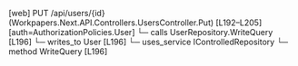 [web] PUT /api/users/{id}  (Workpapers.Next.API.Controllers.UsersController.Put)  [L192–L205] [auth=AuthorizationPolicies.User]
  └─ calls UserRepository.WriteQuery [L196]
  └─ writes_to User [L196]
  └─ uses_service IControlledRepository<User>
    └─ method WriteQuery [L196]

